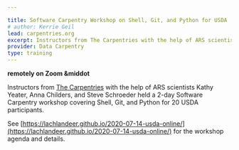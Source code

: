 ```yaml
---

title: Software Carpentry Workshop on Shell, Git, and Python for USDA
# author: Kerrie Geil
lead: carpentries.org
excerpt: Instructors from The Carpentries with the help of ARS scientists Kathy Yeater, Anna Childers, and Steve Schroeder held a 2-day Software Carpentry workshop covering Shell, Git, and Python for 20 USDA participants.
provider: Data Carpentry
type: training
---
```


**remotely on Zoom   &middot**   

Instructors from [The Carpentries](https://carpentries.org/) with the help of ARS scientists Kathy Yeater, Anna Childers, and Steve Schroeder held a 2-day Software Carpentry workshop covering Shell, Git, and Python for 20 USDA participants.

See [https://lachlandeer.github.io/2020-07-14-usda-online/](https://lachlandeer.github.io/2020-07-14-usda-online/) for the workshop agenda and details.